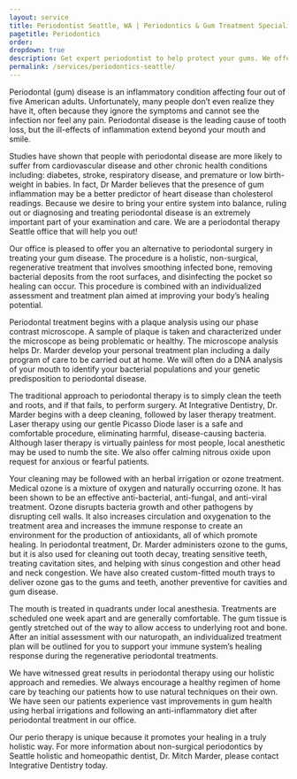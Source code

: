 ```yaml
---
layout: service
title: Periodontist Seattle, WA | Periodontics & Gum Treatment Specialists
pagetitle: Periodontics
order:
dropdown: true
description: Get expert periodontist to help protect your gums. We offer advanced dental treatments in Seattle, WA and nearby areas. Call @ 206367-6453!
permalink: /services/periodontics-seattle/
---
```


Periodontal (gum) disease is an inflammatory condition affecting four out of five American adults. Unfortunately, many people don’t even realize they have it, often because they ignore the symptoms and cannot see the infection nor feel any pain. Periodontal disease is the leading cause of tooth loss, but the ill-effects of inflammation extend beyond your mouth and smile.

Studies have shown that people with periodontal disease are more likely to suffer from cardiovascular disease and other chronic health conditions including: diabetes, stroke, respiratory disease, and premature or low birth-weight in babies. In fact, Dr Marder believes that the presence of gum inflammation may be a better predictor of heart disease than cholesterol readings. Because we desire to bring your entire system into balance, ruling out or diagnosing and treating periodontal disease is an extremely important part of your examination and care. We are a periodontal therapy Seattle office that will help you out!

Our office is pleased to offer you an alternative to periodontal surgery in treating your gum disease. The procedure is a holistic, non-surgical, regenerative treatment that involves smoothing infected bone, removing bacterial deposits from the root surfaces, and disinfecting the pocket so healing can occur. This procedure is combined with an individualized assessment and treatment plan aimed at improving your body’s healing potential.

Periodontal treatment begins with a plaque analysis using our phase contrast microscope. A sample of plaque is taken and characterized under the microscope as being problematic or healthy. The microscope analysis helps Dr. Marder develop your personal treatment plan including a daily program of care to be carried out at home. We will often do a DNA analysis of your mouth to identify your bacterial populations and your genetic predisposition to periodontal disease.

The traditional approach to periodontal therapy is to simply clean the teeth and roots, and if that fails, to perform surgery. At Integrative Dentistry, Dr. Marder begins with a deep cleaning, followed by laser therapy treatment. Laser therapy using our gentle Picasso Diode laser is a safe and comfortable procedure, eliminating harmful, disease-causing bacteria. Although laser therapy is virtually painless for most people, local anesthetic may be used to numb the site. We also offer calming nitrous oxide upon request for anxious or fearful patients.

Your cleaning may be followed with an herbal irrigation or ozone treatment. Medical ozone is a mixture of oxygen and naturally occurring ozone. It has been shown to be an effective anti-bacterial, anti-fungal, and anti-viral treatment. Ozone disrupts bacteria growth and other pathogens by disrupting cell walls. It also increases circulation and oxygenation to the treatment area and increases the immune response to create an environment for the production of antioxidants, all of which promote healing. In periodontal treatment, Dr. Marder administers ozone to the gums, but it is also used for cleaning out tooth decay, treating sensitive teeth, treating cavitation sites, and helping with sinus congestion and other head and neck congestion. We have also created custom-fitted mouth trays to deliver ozone gas to the gums and teeth, another preventive for cavities and gum disease.

The mouth is treated in quadrants under local anesthesia. Treatments are scheduled one week apart and are generally comfortable. The gum tissue is gently stretched out of the way to allow access to underlying root and bone. After an initial assessment with our naturopath, an individualized treatment plan will be outlined for you to support your immune system’s healing response during the regenerative periodontal treatments.

We have witnessed great results in periodontal therapy using our holistic approach and remedies. We always encourage a healthy regimen of home care by teaching our patients how to use natural techniques on their own. We have seen our patients experience vast improvements in gum health using herbal irrigations and following an anti-inflammatory diet after periodontal treatment in our office.

Our perio therapy is unique because it promotes your healing in a truly holistic way. For more information about non-surgical periodontics by Seattle holistic and homeopathic dentist, Dr. Mitch Marder, please contact Integrative Dentistry today.
